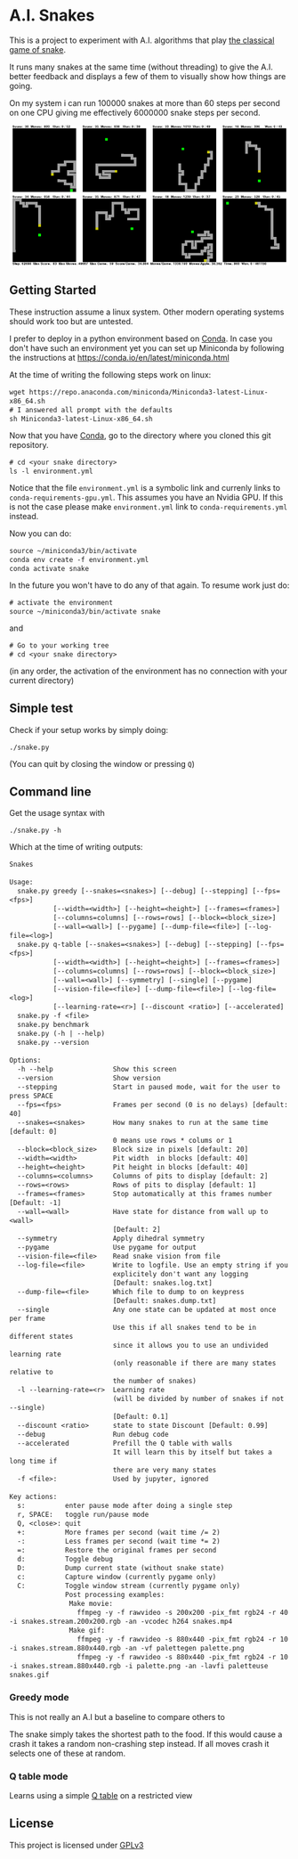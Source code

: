 # A.I. Snakes

This is a project to experiment with A.I. algorithms that play [the classical game of snake](https://en.wikipedia.org/wiki/Snake_%28video_game_genre%29).

It runs many snakes at the same time (without threading) to give the A.I. better feedback and displays a few of them to visually show how things are going.

On my system i can run 100000 snakes at more than 60 steps per second on one CPU giving me effectively 6000000 snake steps per second.

![](snakes.gif)

## Getting Started

These instruction assume a linux system. Other modern operating systems should
work too but are untested.

I prefer to deploy in a python environment based on [Conda](https://conda.io).
In case you don't have such an environment yet you can set up Miniconda by following the instructions at https://conda.io/en/latest/miniconda.html

At the time of writing the following steps work on linux:

```
wget https://repo.anaconda.com/miniconda/Miniconda3-latest-Linux-x86_64.sh
# I answered all prompt with the defaults
sh Miniconda3-latest-Linux-x86_64.sh
```

Now that you have [Conda](https://conda.io), go to the directory where you cloned this git repository.

```
# cd <your snake directory>
ls -l environment.yml
```

Notice that the file `environment.yml` is a symbolic link and currenly
links to `conda-requirements-gpu.yml`. This assumes you have an Nvidia GPU. If
this is not the case please make `environment.yml` link to `conda-requirements.yml` instead.

Now you can do:

```
source ~/miniconda3/bin/activate
conda env create -f environment.yml
conda activate snake
```

In the future you won't have to do any of that again. To resume work just do:

```
# activate the environment
source ~/miniconda3/bin/activate snake
```

and

```
# Go to your working tree
# cd <your snake directory>
```

(in any order, the activation of the environment has no connection with your current directory)

## Simple test

Check if your setup works by simply doing:

```
./snake.py
```

(You can quit by closing the window or pressing `Q`)

## Command line

Get the usage syntax with

```
./snake.py -h
```

Which at the time of writing outputs:

```
Snakes

Usage:
  snake.py greedy [--snakes=<snakes>] [--debug] [--stepping] [--fps=<fps>]
           [--width=<width>] [--height=<height>] [--frames=<frames>]
           [--columns=columns] [--rows=rows] [--block=<block_size>]
           [--wall=<wall>] [--pygame] [--dump-file=<file>] [--log-file=<log>]
  snake.py q-table [--snakes=<snakes>] [--debug] [--stepping] [--fps=<fps>]
           [--width=<width>] [--height=<height>] [--frames=<frames>]
           [--columns=columns] [--rows=rows] [--block=<block_size>]
           [--wall=<wall>] [--symmetry] [--single] [--pygame]
           [--vision-file=<file>] [--dump-file=<file>] [--log-file=<log>]
           [--learning-rate=<r>] [--discount <ratio>] [--accelerated]
  snake.py -f <file>
  snake.py benchmark
  snake.py (-h | --help)
  snake.py --version

Options:
  -h --help               Show this screen
  --version               Show version
  --stepping              Start in paused mode, wait for the user to press SPACE
  --fps=<fps>             Frames per second (0 is no delays) [default: 40]
  --snakes=<snakes>       How many snakes to run at the same time [default: 0]
                          0 means use rows * colums or 1
  --block=<block_size>    Block size in pixels [default: 20]
  --width=<width>         Pit width  in blocks [default: 40]
  --height=<height>       Pit height in blocks [default: 40]
  --columns=<columns>     Columns of pits to display [default: 2]
  --rows=<rows>           Rows of pits to display [default: 1]
  --frames=<frames>       Stop automatically at this frames number [Default: -1]
  --wall=<wall>           Have state for distance from wall up to <wall>
                          [Default: 2]
  --symmetry              Apply dihedral symmetry
  --pygame                Use pygame for output
  --vision-file=<file>    Read snake vision from file
  --log-file=<file>       Write to logfile. Use an empty string if you
                          explicitely don't want any logging
                          [Default: snakes.log.txt]
  --dump-file=<file>      Which file to dump to on keypress
                          [Default: snakes.dump.txt]
  --single                Any one state can be updated at most once per frame
                          Use this if all snakes tend to be in different states
                          since it allows you to use an undivided learning rate
                          (only reasonable if there are many states relative to
                          the number of snakes)
  -l --learning-rate=<r>  Learning rate
                          (will be divided by number of snakes if not --single)
                          [Default: 0.1]
  --discount <ratio>      state to state Discount [Default: 0.99]
  --debug                 Run debug code
  --accelerated           Prefill the Q table with walls
                          It will learn this by itself but takes a long time if
                          there are very many states
  -f <file>:              Used by jupyter, ignored

Key actions:
  s:          enter pause mode after doing a single step
  r, SPACE:   toggle run/pause mode
  Q, <close>: quit
  +:          More frames per second (wait time /= 2)
  -:          Less frames per second (wait time *= 2)
  =:          Restore the original frames per second
  d:          Toggle debug
  D:          Dump current state (without snake state)
  c:          Capture window (currently pygame only)
  C:          Toggle window stream (currently pygame only)
              Post processing examples:
               Make movie:
                 ffmpeg -y -f rawvideo -s 200x200 -pix_fmt rgb24 -r 40 -i snakes.stream.200x200.rgb -an -vcodec h264 snakes.mp4
               Make gif:
                 ffmpeg -y -f rawvideo -s 880x440 -pix_fmt rgb24 -r 10 -i snakes.stream.880x440.rgb -an -vf palettegen palette.png
                 ffmpeg -y -f rawvideo -s 880x440 -pix_fmt rgb24 -r 10 -i snakes.stream.880x440.rgb -i palette.png -an -lavfi paletteuse snakes.gif
```

### Greedy mode

This is not really an A.I but a baseline to compare others to

The snake simply takes the shortest path to the food.
If this would cause a crash it takes a random non-crashing step instead.
If all moves crash it selects one of these at random.

### Q table mode

Learns using a simple [Q table](https://en.wikipedia.org/wiki/Q-learning) on a restricted view

## License

This project is licensed under [GPLv3](https://www.gnu.org/licenses/gpl-3.0.en.html)
